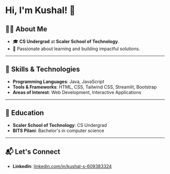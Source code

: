 # Hi, I'm Kushal! 👋

## 👨‍💻 About Me
- 🎓 **CS Undergrad** at **Scaler School of Technology**.
- 🌱 Passionate about learning and building impactful solutions.

---

## 🔧 Skills & Technologies
- **Programming Languages**: Java, JavaScript
- **Tools & Frameworks**: HTML, CSS, Tailwind CSS, Streamlit, Bootstrap
- **Areas of Interest**: Web Development, Interactive Applications

---

## 🌟 Education
- **Scaler School of Technology**: CS Undergrad
- **BITS Pilani**: Bachelor's in computer science

---

## 📬 Let's Connect
- **LinkedIn**: [linkedin.com/in/kushal-s-609383324](#)
